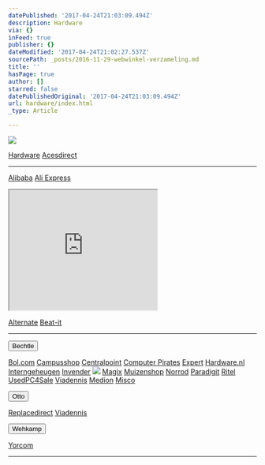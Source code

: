 ```yaml
---
datePublished: '2017-04-24T21:03:09.494Z'
description: Hardware
via: {}
inFeed: true
publisher: {}
dateModified: '2017-04-24T21:02:27.537Z'
sourcePath: _posts/2016-11-29-webwinkel-verzameling.md
title: ''
hasPage: true
author: []
starred: false
datePublishedOriginal: '2017-04-24T21:03:09.494Z'
url: hardware/index.html
_type: Article

---
```

![](https://the-grid-user-content.s3-us-west-2.amazonaws.com/ec19c922-42e0-4b92-ad52-af857f920e81.jpg)

[Hardware][0]
[Acesdirect][1]

---

[Alibaba][2]
[Ali Express][3]

<iframe src="https://the-grid.github.io/ed-userhtml/?g=eJy1UslOwzAQvecrBgs4Qd2mpatjxCqQ2KT2wqlyajexcJPImSqNEP-Omy60FRyJ5Iz9PO89ezzs6Pb1ZvT-dgcxzgz32CYoIV3IsTSKeyhCo84AYzckfHrgvjC1Utk-NLIF5KnREkIjJh8D78tjdM1jdK0TprLknscqIe74bJKayKbzjFdiyyXkmUgC4hOo2AEJndwyJ5Hnbju1fask2c3_I61UxqRFlcnorg9Du6ZjzB-H1y-MuskWGWk0ah96s3qyhVy0BzKSN1uddrfXdnvyB2QCYqumAYkRsz6lRVHUhEFlE4GqlhiKSC8Rg169NW7440az2Wk3xqdilg1scOLfE0BhI4UBGbuiJh-EX23YjAq-b3Z80dwAv57wotvu-fXOPum5hKm2OcLNcHgg1-rty7n_6tW87bWkmoq5wZrIs1WZ9SyC3E4Cks-0UWUt0lMC7sYBeRg9PwHOMbVamO3TFlpi3G_52WIQKx3FuJqve6pOlq5i1_F_CgnOZtWarlOrxv8GGuDrQw" height="244" style=""></iframe>

[Alternate][4]
[Beat-it][5]

---

<button data-role="cta" style="">Bechtle</button>

[Bol.com][6]
[Campusshop][7]
[Centralpoint][8]
[Computer Pirates][9]
[Expert][10]
[Hardware.nl][11]
[Interngeheugen][12]
[Invender][13]
![](https://the-grid-user-content.s3-us-west-2.amazonaws.com/e0ee45a6-5a83-44df-9ba9-cfa6b8936647.jpg)
[Magix][14]
[Muizenshop][13]
[Norrod][15]
[Paradigit][16]
[Ritel][17]
[UsedPC4Sale][18]
[Viadennis][19]
[Medion][20]
[Misco][21]

<button data-role="cta" style="">Otto</button>

[Replacedirect][22]
[Viadennis][19]

<button data-role="cta" style="">Wehkamp</button>

[Yorcom][23]

---



[0]: https://thegrid.ai/nederlandse-webwinkels/software "Software"
[1]: http://tc.tradetracker.net/?c=18080&m=12&a=133761&r=Acesdirect&u=%2F
[2]: http://tc.tradetracker.net/?c=16426&m=12&a=133761&r=Alibaba
[3]: http://tc.tradetracker.net/?c=15640&m=815289&a=133761&r=&u=
[4]: http://www.alternate.nl/tt/?tt=904_12_133761_&r=%2F
[5]: http://www.beat-it.nl/beat/?tt=16924_610437_133761_&r=
[6]: https://partnerprogramma.bol.com/click/click?p=1&t=url&s=4310&f=TXL&url=http%3A%2F%2Fwww.bol.com&name=Bol-Nedweb
[7]: http://www.campusshop.nl/tt/index.aspx?tt=23397_12_133761_Campusshop&r=%2F
[8]: http://www.centralpoint.nl/tracker/index.php?tt=534_12_133761_Ned-Web&r=%2F
[9]: http://www.computerpirates.com/tradetracker/?tt=181_12_133761_ComputerPirates&r=%2F
[10]: http://tc.tradetracker.net/?c=5515&m=12&a=133761&u=%2F
[11]: http://www.hardware.nl/tt/?tt=541_12_133761_Hardware.nl&r=%2F
[12]: http://www.interngeheugen.com/tt/?tt=2902_12_133761_Interngeheugen&r=%2F
[13]: http://www.invender.nl/ttiv/index.php?tt=352_12_133761_Invender&r=%2F
[14]: http://www.magix.com/ap/tradetracker/?tt=2074_12_133761_Magix&r=%2F
[15]: http://www.norrod.nl/tt/index.aspx?tt=23396_12_133761_Norrod&r=%2F
[16]: http://www.paradigit.nl/tt/index.aspx?tt=5043_12_133761_Paradigit&r=%2F
[17]: http://www.ritel.nl/telecom/?tt=668_12_133761_Ritel&r=%2F
[18]: http://tc.tradetracker.net/?c=20400&m=12&a=133761&r=UsedPC4sale&u=%2F
[19]: http://www.viadennis.nl/computer/?tt=15804_12_133761_Viadennis&r=%2F
[20]: http://tc.tradetracker.net/?c=3452&m=12&a=133761
[21]: http://tc.tradetracker.net/?c=5917&m=12&a=133761&r=Rapportagened.webw&u=%2F
[22]: http://www.replacedirect.nl/page/startExternal/?tt=4825_12_133761_Rapportagened.webw&r=%2F
[23]: http://www.yorcom.nl/shopping/?tt=4837_12_133761_Rapportagened.webw&r=%2F